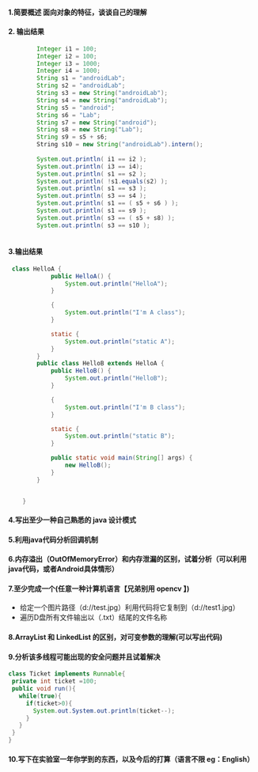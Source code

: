 
#### 1.简要概述 面向对象的特征，谈谈自己的理解
#### 2. 输出结果
```java
        Integer i1 = 100;
        Integer i2 = 100;
        Integer i3 = 1000;
        Integer i4 = 1000;
        String s1 = "androidLab";
        String s2 = "androidLab";
        String s3 = new String("androidLab");
        String s4 = new String("androidLab");
        String s5 = "android";
        String s6 = "Lab";
        String s7 = new String("android");
        String s8 = new String("Lab");
        String s9 = s5 + s6;
        String s10 = new String("androidLab").intern();
        
        System.out.println( i1 == i2 );
        System.out.println( i3 == i4);
        System.out.println( s1 == s2 );
        System.out.println( !s1.equals(s2) );
        System.out.println( s1 == s3 );
        System.out.println( s3 == s4 );
        System.out.println( s1 == ( s5 + s6 ) );
        System.out.println( s1 == s9 );
        System.out.println( s3 == ( s5 + s8) );
        System.out.println( s3 == s10 );
        
```
#### 3.输出结果
```java
 class HelloA {
            public HelloA() {
                System.out.println("HelloA");
            }

            {
                System.out.println("I'm A class");
            }

            static {
                System.out.println("static A");
            }
        }
        public class HelloB extends HelloA {
            public HelloB() {
                System.out.println("HelloB");
            }

            {
                System.out.println("I'm B class");
            }

            static {
                System.out.println("static B");
            }

            public static void main(String[] args) {
                new HelloB();
            }
        }


    }
```
#### 4.写出至少一种自己熟悉的 java 设计模式
#### 5.利用java代码分析回调机制
#### 6.内存溢出（OutOfMemoryError）和内存泄漏的区别，试着分析（可以利用 java代码，或者Android具体情形）
#### 7.至少完成一个(任意一种计算机语言【兄弟别用 opencv 】)
* 给定一个图片路径（d://test.jpg）利用代码将它复制到（d://test1.jpg）
* 遍历D盘所有文件输出以（.txt）结尾的文件名称
#### 8.ArrayList 和 LinkedList 的区别，对可变参数的理解(可以写出代码)
#### 9.分析该多线程可能出现的安全问题并且试着解决
```java
class Ticket implements Runnable{
 private int ticket =100;
 public void run(){
   while(true){
     if(ticket>0){
       System.out.System.out.println(ticket--);
     }
   }
 }
}
```
#### 10.写下在实验室一年你学到的东西，以及今后的打算（语言不限 eg：English）
